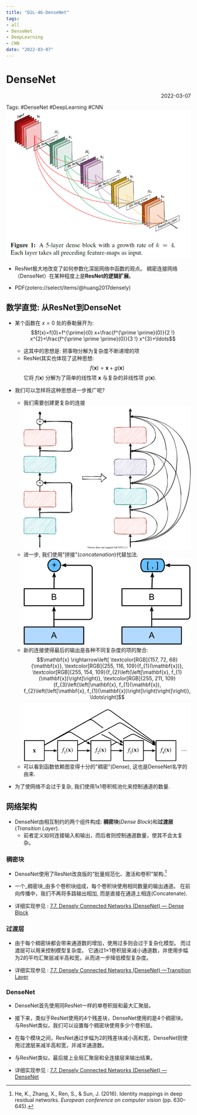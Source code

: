 ```yaml
---
title: "D2L-46-DenseNet"
tags:
- all
- DenseNet
- DeepLearning
- CNN
date: "2022-03-07"
---
```

# DenseNet

<div align="right"> 2022-03-07</div>

Tags: #DenseNet #DeepLearning #CNN 
![](notes/2022/2022.3/assets/img_2022-10-15-3.png)

- ResNet极大地改变了如何参数化深层网络中函数的观点。 稠密连接网络（DenseNet）在某种程度上是**ResNet的逻辑扩展**。

- PDF(zotero://select/items/@huang2017densely) 

## 数学直觉: 从ResNet到DenseNet
- 某个函数在 $x=0$ 处的泰勒展开为: 
	$$f(x)=f(0)+f^{\prime}(0) x+\frac{f^{\prime \prime}(0)}{2 !} x^{2}+\frac{f^{\prime \prime \prime}(0)}{3 !} x^{3}+\ldots$$
	- 这其中的思想是: 把事物分解为复杂度不断递增的项
	- ResNet其实也体现了这种思想: $$f(\mathbf{x})=\mathbf{x}+g(\mathbf{x})$$
		它将 $f(\mathbf{x})$ 分解为了简单的线性项 $\mathbf{x}$ 与复杂的非线性项 $g(\mathbf{x})$.

- 我们可以怎样将这种思想进一步推广呢?  
	- 我们需要创建更复杂的连接
	![ResNet2DenseNet|300](notes/2022/2022.3/assets/ResNet2DenseNet.svg)
	- 进一步, 我们使用"拼接"(_concatenation_)代替加法.
	![](notes/2022/2022.3/assets/densenet-block.svg)
	- 新的连接使得最后的输出是各种不同复杂度的项的聚合: 
		$$\mathbf{x} \rightarrow\left[
	\textcolor[RGB]{157, 72, 68}{\mathbf{x}}, 
	\textcolor[RGB]{255, 116, 109}{f_{1}(\mathbf{x})}, 
	\textcolor[RGB]{255, 154, 109}{f_{2}\left(\left[\mathbf{x}, f_{1}(\mathbf{x})\right]\right)}, 
	\textcolor[RGB]{255, 211, 109}{f_{3}\left(\left[\mathbf{x}, f_{1}(\mathbf{x}), f_{2}\left(\left[\mathbf{x}, f_{1}(\mathbf{x})\right]\right)\right]\right)},
	\ldots\right]$$
	![](notes/2022/2022.3/assets/densenet.svg)
	- 可以看到函数依赖图变得十分的"稠密"(Dense), 这也是DenseNet名字的由来.
- 为了使网络不会过于复杂, 我们使用1x1卷积核池化来控制通道的数量.

## 网络架构
- DenseNet由相互制约的两个组件构成: **稠密块**(*Dense Block*)和**过渡层**(*Transition Layer*). 
	- 前者定义如何连接输入和输出，而后者则控制通道数量，使其不会太复杂。

### 稠密块
- DenseNet使用了ResNet改良版的“批量规范化、激活和卷积”架构.[^1]
- 一个_稠密块_由多个卷积块组成，每个卷积块使用相同数量的输出通道。 在前向传播中，我们不再将多路输出相加, 而是直接在通道上相连(Concatenate).

- 详细实现参见 : [7.7. Densely Connected Networks (DenseNet) — Dense Block](https://d2l.ai/chapter_convolutional-modern/densenet.html#dense-blocks)
### 过渡层
- 由于每个稠密块都会带来通道数的增加，使用过多则会过于复杂化模型。 而过渡层可以用来控制模型复杂度。 它通过1×1卷积层来减小通道数，并使用步幅为2的平均汇聚层减半高和宽，从而进一步降低模型复杂度。

- 详细实现参见 : [7.7. Densely Connected Networks (DenseNet) —Transition Layer](https://d2l.ai/chapter_convolutional-modern/densenet.html#transition-layers)

### DenseNet
- DenseNet首先使用同ResNet一样的单卷积层和最大汇聚层。
- 接下来，类似于ResNet使用的4个残差块，DenseNet使用的是4个稠密块。 与ResNet类似，我们可以设置每个稠密块使用多少个卷积层。
- 在每个模块之间，ResNet通过步幅为2的残差块减小高和宽，DenseNet则使用过渡层来减半高和宽，并减半通道数。

- 与ResNet类似，最后接上全局汇聚层和全连接层来输出结果。

- 详细实现参见 : [7.7. Densely Connected Networks (DenseNet) — DenseNet](https://d2l.ai/chapter_convolutional-modern/densenet.html#densenet-model)

[^1]: He, K., Zhang, X., Ren, S., & Sun, J. (2016). Identity mappings in deep residual networks. _European conference on computer vision_ (pp. 630–645).
